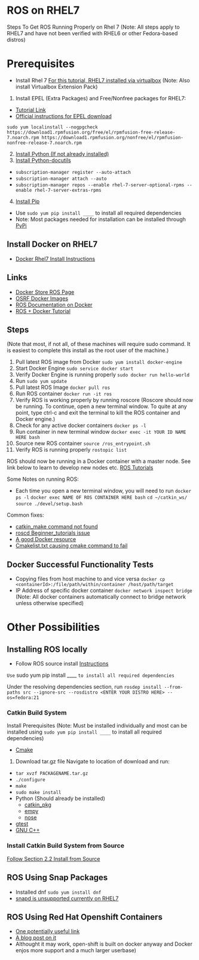 # ROS on RHEL7

Steps To Get ROS Running Properly on Rhel 7 (Note: All steps apply to RHEL7 and have not been verified with RHEL6 or other Fedora-based distros)


# Prerequisites
* Install Rhel 7
[For this tutorial, RHEL7 installed via virtualbox](https://www.virtualbox.org/wiki/Downloads)
(Note: Also install Virtualbox Extension Pack)


1. Install EPEL (Extra Packages) and Free/Nonfree packages for RHEL7:
  * [Tutorial Link](https://www.cyberciti.biz/faq/installing-rhel-epel-repo-on-centos-redhat-7-x/)
  * [Official instructions for EPEL download](http://fedoraproject.org/wiki/EPEL/FAQ#howtouse)
  
 ` sudo yum localinstall --nogpgcheck https://download1.rpmfusion.org/free/el/rpmfusion-free-release-7.noarch.rpm https://download1.rpmfusion.org/nonfree/el/rpmfusion-nonfree-release-7.noarch.rpm `

2. [Install Python (If not already installed)](https://packaging.python.org/install_requirements_linux/)
3. [Install Python-docutils](https://www.rpmfind.net/linux/rpm2html/search.php?query=python-docutils)
* ` subscription-manager register --auto-attach `
* ` subscription-manager attach --auto `
* ` subscription-manager repos --enable rhel-7-server-optional-rpms --enable rhel-7-server-extras-rpms `

4. [Install Pip](https://www.liquidweb.com/kb/how-to-install-pip-on-centos-7/)
  * Use ` sudo yum pip install ____ ` to install all required dependencies
  * Note: Most packages needed for installation can be installed through [PyPi](https://pypi.python.org/pypi)

## Install Docker on RHEL7
* [Docker Rhel7 Install Instructions](http://docs.master.dockerproject.org/engine/installation/linux/rhel/)

## Links
* [Docker Store ROS Page](https://store.docker.com/images/ros)
* [OSRF Docker Images](https://github.com/osrf/docker_images)
* [ROS Documentation on Docker](http://wiki.ros.org/docker)
* [ROS + Docker Tutorial](http://wiki.ros.org/docker/Tutorials/Docker)


## Steps
(Note that most, if not all, of these machines will require sudo command. It is easiest to complete this install as the root user of the machine.)
1. Pull latest ROS image from Docker
   ` sudo yum install docker-engine `
2. Start Docker Engine
   ` sudo service docker start `
3. Verify Docker Engine is running properly
   ` sudo docker run hello-world `
4. Run ` sudo yum update `
5. Pull latest ROS Image
   ` docker pull ros `
6. Run ROS container
   ` docker run -it ros `
7. Verify ROS is working properly by running roscore
   (Roscore should now be running. To continue, open a new terminal window. To quite at any point, type ctrl-c and exit the terminal to kill the ROS container and Docker engine.)
8. Check for any active docker containers
   ` docker ps -l `
9. Run container in new terminal window
   ` docker exec -it YOUR ID NAME HERE bash `
10. Source new ROS container
   ` source /ros_entrypoint.sh `
11. Verify ROS is running properly
   ` rostopic list `
   
ROS should now be running in a Docker container with a master node. See link below to learn to develop new nodes etc.
[ROS Tutorials](http://wiki.ros.org/ROS/Tutorials)

Some Notes on running ROS:
* Each time you open a new terminal window, you will need to run 
` docker ps -l `
` docker exec NAME OF ROS CONTAINER HERE bash `
` cd ~/catkin_ws/ `
` source ./devel/setup.bash `

Common fixes:
* [catkin_make command not found](http://answers.ros.org/question/212492/catkin_make-command-not-found/)
* [roscd Beginner_tutorials issue](http://answers.ros.org/question/65003/roscd-no-such-packagestack-beginner_tutorials/)
* [A good Docker resource](https://www.digitalocean.com/community/tutorials/how-to-install-and-use-docker-on-ubuntu-16-04)
* [Cmakelist.txt causing cmake command to fail](http://answers.ros.org/question/66392/add_message_files-directory-not-found)

## Docker Successful Functionality Tests
* Copying files from host machine to  and vice versa
   ` docker cp <containerId>:/file/path/within/container /host/path/target `
* IP Address of specific docker container
   ` docker network inspect bridge ` (Note: All docker containers automatically connect to bridge network unless otherwise specified)
# Other Possibilities

## Installing ROS locally
* Follow ROS source install [Instructions](http://wiki.ros.org/Installation/Source)

` Use ` sudo yum pip install ____ ` to install all required dependencies `

Under the resolving dependencies section, run ` rosdep install --from-paths src --ignore-src --rosdistro <ENTER YOUR DISTRO HERE> --os=fedora:21 `
    
### Catkin Build System
Install Prerequisites
(Note: Must be installed individually and most can be installed using ` sudo yum pip install ____ ` to install all required dependencies)
* [Cmake](https://cmake.org/download/)
 1. Download tar.gz file
 Navigate to location of download and run:
 * ` tar xvzf PACKAGENAME.tar.gz `
 * ` ./configure `
 * ` make `
 * ` sudo make install `
* Python (Should already be installed)
  * [catkin_pkg](http://wiki.ros.org/catkin_pkg)
  * [empy](http://www.alcyone.com/pyos/empy/)
  * [nose](https://nose.readthedocs.io/en/latest/)
* [gtest](http://wiki.ros.org/gtest)
* [GNU C++](https://gcc.gnu.org/) 

### Install Catkin Build System from Source
[Follow Section 2.2 Install from Source](http://wiki.ros.org/catkin)


## ROS Using Snap Packages
* Installed dnf `sudo yum install dnf `
* [snapd is unsupported currently on RHEL7](https://snapcraft.io/docs/core/install)

## ROS Using Red Hat Openshift Containers
* [One potentially useful link](https://github.com/worldline/openshift-ros)
* [A blog post on it](https://blog.zhaw.ch/icclab/the-intricacies-of-running-containers-on-openshift/)
* Althought it may work, open-shift is built on docker anyway and Docker enjos more support and a much larger userbase)
